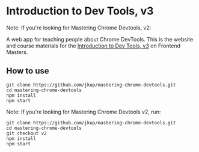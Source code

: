 # Introduction to Dev Tools, v3

Note: If you're looking for Mastering Chrome Devtools, v2:

A web app for teaching people about Chrome DevTools. This is the website and course materials for the [Introduction to Dev Tools, v3](https://frontendmasters.com/workshops/dev-tools-v3/) on Frontend Masters.

## How to use

```
git clone https://github.com/jkup/mastering-chrome-devtools.git
cd mastering-chrome-devtools
npm install
npm start
```

Note: If you're looking for Mastering Chrome Devtools v2, run:

```
git clone https://github.com/jkup/mastering-chrome-devtools.git
cd mastering-chrome-devtools
git checkout v2
npm install
npm start
```
